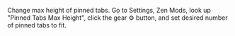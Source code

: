 Change max height of pinned tabs.
Go to Settings, Zen Mods, look up "Pinned Tabs Max Height", click the gear ⚙️ button, and set desired number of pinned tabs to fit.
